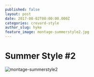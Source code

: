 ```yaml
---
published: false
layout: post
date: 2017-08-02T00:00:00.000Z
categories: crevard-style
author_slug: hyke
feature_image: montage-summerstyle2.jpg
---
```

# Summer Style #2

![montage-summerstyle2](darkh2.github.io/img/montage-summerstyle2.jpg)
